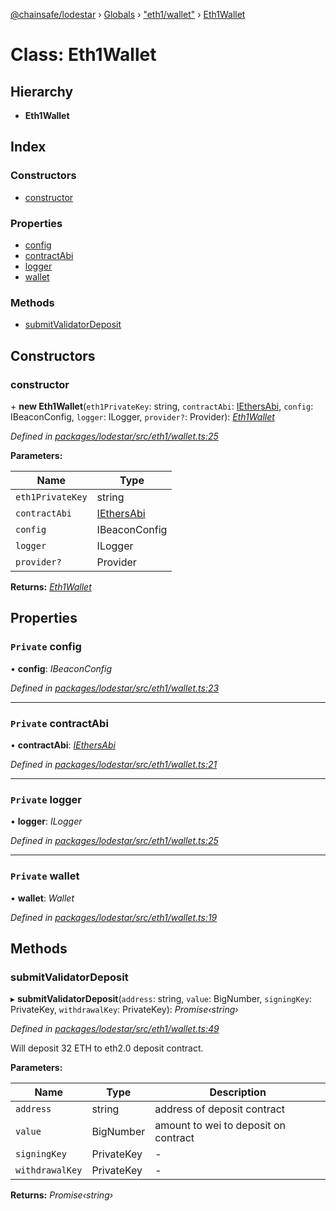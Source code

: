 [@chainsafe/lodestar](../README.md) › [Globals](../globals.md) › ["eth1/wallet"](../modules/_eth1_wallet_.md) › [Eth1Wallet](_eth1_wallet_.eth1wallet.md)

# Class: Eth1Wallet

## Hierarchy

* **Eth1Wallet**

## Index

### Constructors

* [constructor](_eth1_wallet_.eth1wallet.md#constructor)

### Properties

* [config](_eth1_wallet_.eth1wallet.md#private-config)
* [contractAbi](_eth1_wallet_.eth1wallet.md#private-contractabi)
* [logger](_eth1_wallet_.eth1wallet.md#private-logger)
* [wallet](_eth1_wallet_.eth1wallet.md#private-wallet)

### Methods

* [submitValidatorDeposit](_eth1_wallet_.eth1wallet.md#submitvalidatordeposit)

## Constructors

###  constructor

\+ **new Eth1Wallet**(`eth1PrivateKey`: string, `contractAbi`: [IEthersAbi](../modules/_eth1_interface_.md#iethersabi), `config`: IBeaconConfig, `logger`: ILogger, `provider?`: Provider): *[Eth1Wallet](_eth1_wallet_.eth1wallet.md)*

*Defined in [packages/lodestar/src/eth1/wallet.ts:25](https://github.com/ChainSafe/lodestar/blob/53533586a/packages/lodestar/src/eth1/wallet.ts#L25)*

**Parameters:**

Name | Type |
------ | ------ |
`eth1PrivateKey` | string |
`contractAbi` | [IEthersAbi](../modules/_eth1_interface_.md#iethersabi) |
`config` | IBeaconConfig |
`logger` | ILogger |
`provider?` | Provider |

**Returns:** *[Eth1Wallet](_eth1_wallet_.eth1wallet.md)*

## Properties

### `Private` config

• **config**: *IBeaconConfig*

*Defined in [packages/lodestar/src/eth1/wallet.ts:23](https://github.com/ChainSafe/lodestar/blob/53533586a/packages/lodestar/src/eth1/wallet.ts#L23)*

___

### `Private` contractAbi

• **contractAbi**: *[IEthersAbi](../modules/_eth1_interface_.md#iethersabi)*

*Defined in [packages/lodestar/src/eth1/wallet.ts:21](https://github.com/ChainSafe/lodestar/blob/53533586a/packages/lodestar/src/eth1/wallet.ts#L21)*

___

### `Private` logger

• **logger**: *ILogger*

*Defined in [packages/lodestar/src/eth1/wallet.ts:25](https://github.com/ChainSafe/lodestar/blob/53533586a/packages/lodestar/src/eth1/wallet.ts#L25)*

___

### `Private` wallet

• **wallet**: *Wallet*

*Defined in [packages/lodestar/src/eth1/wallet.ts:19](https://github.com/ChainSafe/lodestar/blob/53533586a/packages/lodestar/src/eth1/wallet.ts#L19)*

## Methods

###  submitValidatorDeposit

▸ **submitValidatorDeposit**(`address`: string, `value`: BigNumber, `signingKey`: PrivateKey, `withdrawalKey`: PrivateKey): *Promise‹string›*

*Defined in [packages/lodestar/src/eth1/wallet.ts:49](https://github.com/ChainSafe/lodestar/blob/53533586a/packages/lodestar/src/eth1/wallet.ts#L49)*

Will deposit 32 ETH to eth2.0 deposit contract.

**Parameters:**

Name | Type | Description |
------ | ------ | ------ |
`address` | string | address of deposit contract |
`value` | BigNumber | amount to wei to deposit on contract  |
`signingKey` | PrivateKey | - |
`withdrawalKey` | PrivateKey | - |

**Returns:** *Promise‹string›*
